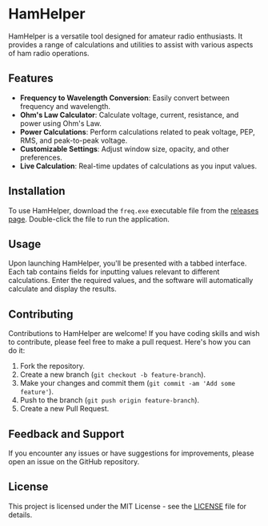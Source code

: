 # HamHelper

HamHelper is a versatile tool designed for amateur radio enthusiasts. It provides a range of calculations and utilities to assist with various aspects of ham radio operations.

## Features

- **Frequency to Wavelength Conversion**: Easily convert between frequency and wavelength.
- **Ohm's Law Calculator**: Calculate voltage, current, resistance, and power using Ohm's Law.
- **Power Calculations**: Perform calculations related to peak voltage, PEP, RMS, and peak-to-peak voltage.
- **Customizable Settings**: Adjust window size, opacity, and other preferences.
- **Live Calculation**: Real-time updates of calculations as you input values.

## Installation

To use HamHelper, download the `freq.exe` executable file from the [releases page](https://github.com/joshpeterson1/HamCalc/releases). Double-click the file to run the application.

## Usage

Upon launching HamHelper, you'll be presented with a tabbed interface. Each tab contains fields for inputting values relevant to different calculations. Enter the required values, and the software will automatically calculate and display the results.

## Contributing

Contributions to HamHelper are welcome! If you have coding skills and wish to contribute, please feel free to make a pull request. Here's how you can do it:

1. Fork the repository.
2. Create a new branch (`git checkout -b feature-branch`).
3. Make your changes and commit them (`git commit -am 'Add some feature'`).
4. Push to the branch (`git push origin feature-branch`).
5. Create a new Pull Request.

## Feedback and Support

If you encounter any issues or have suggestions for improvements, please open an issue on the GitHub repository.

## License

This project is licensed under the MIT License - see the [LICENSE](LICENSE) file for details.